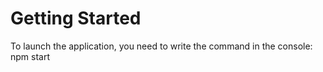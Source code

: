 # Getting Started 
To launch the application, you need to write the command in the console: npm start
